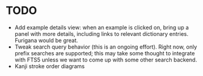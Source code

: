 # TODO

- Add example details view: when an example is clicked on, bring up a panel with
  more details, including links to relevant dictionary entries. Furigana would
  be great.
- Tweak search query behavior (this is an ongoing effort). Right now, only
  prefix searches are supported; this may take some thought to integrate with
  FTS5 unless we want to come up with some other search backend.
- Kanji stroke order diagrams
